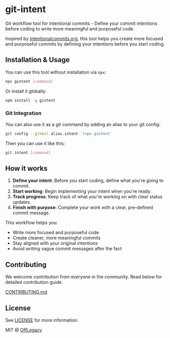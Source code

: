 # git-intent

Git workflow tool for intentional commits - Define your commit intentions before coding to write more meaningful and purposeful code.

Inspired by [intentionalcommits.org](https://intentionalcommits.org/), this tool helps you create more focused and purposeful commits by defining your intentions before you start coding.

## Installation & Usage

You can use this tool without installation via `npx`:

```bash
npx gintent [command]
```

Or install it globally:

```bash
npm install -g gintent
```

### Git Integration

You can also use it as a git command by adding an alias to your git config:

```bash
git config --global alias.intent '!npx gintent'
```

Then you can use it like this:

```bash
git intent [command]
```

## How it works

1. **Define your intent**: Before you start coding, define what you're going to commit.
2. **Start working**: Begin implementing your intent when you're ready.
3. **Track progress**: Keep track of what you're working on with clear status updates.
4. **Finish with purpose**: Complete your work with a clear, pre-defined commit message.

This workflow helps you:

- Write more focused and purposeful code
- Create cleaner, more meaningful commits
- Stay aligned with your original intentions
- Avoid writing vague commit messages after the fact

## Contributing

We welcome contribution from everyone in the community. Read below for detailed contribution guide.

[CONTRIBUTING.md](./CONTRIBUTING.md)

## License

See [LICENSE](./LICENSE) for more information.

MIT @ [OffLegacy](https://github.com/offlegacy)
